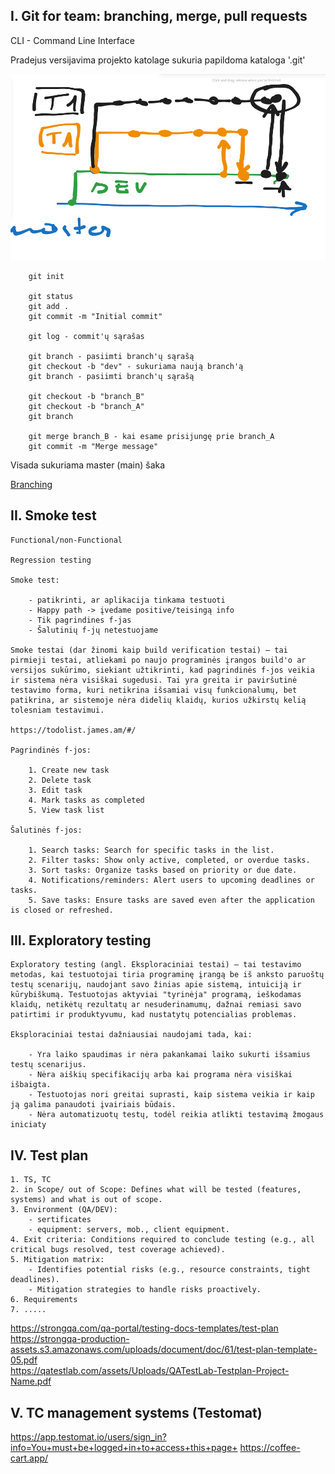 
## I. Git for team: branching, merge, pull requests

CLI - Command Line Interface

Pradejus versijavima projekto katolage sukuria papildoma kataloga '.git'

![Branching](images/git_branching_image.png)

```git
    git init

    git status
    git add .
    git commit -m "Initial commit"

    git log - commit'ų sąrašas

    git branch - pasiimti branch'ų sąrašą
    git checkout -b "dev" - sukuriama naują branch'ą
    git branch - pasiimti branch'ų sąrašą

    git checkout -b "branch_B"
    git checkout -b "branch_A"
    git branch

    git merge branch_B - kai esame prisijungę prie branch_A
    git commit -m "Merge message"

```

Visada sukuriama master (main) šaka

[Branching](https://learngitbranching.js.org/)

## II. Smoke test

    Functional/non-Functional

    Regression testing

    Smoke test:

        - patikrinti, ar aplikacija tinkama testuoti
        - Happy path -> įvedame positive/teisingą info
        - Tik pagrindines f-jas
        - Šalutinių f-jų netestuojame

    Smoke testai (dar žinomi kaip build verification testai) – tai pirmieji testai, atliekami po naujo programinės įrangos build'o ar versijos sukūrimo, siekiant užtikrinti, kad pagrindinės f-jos veikia ir sistema nėra visiškai sugedusi. Tai yra greita ir paviršutinė testavimo forma, kuri netikrina išsamiai visų funkcionalumų, bet patikrina, ar sistemoje nėra didelių klaidų, kurios užkirstų kelią tolesniam testavimui.

    https://todolist.james.am/#/

    Pagrindinės f-jos:

        1. Create new task
        2. Delete task
        3. Edit task
        4. Mark tasks as completed
        5. View task list

    Šalutinės f-jos:

        1. Search tasks: Search for specific tasks in the list.
        2. Filter tasks: Show only active, completed, or overdue tasks.
        3. Sort tasks: Organize tasks based on priority or due date.
        4. Notifications/reminders: Alert users to upcoming deadlines or tasks.
        5. Save tasks: Ensure tasks are saved even after the application is closed or refreshed.


## III. Exploratory testing

    Exploratory testing (angl. Eksploraciniai testai) – tai testavimo metodas, kai testuotojai tiria programinę įrangą be iš anksto paruoštų testų scenarijų, naudojant savo žinias apie sistemą, intuiciją ir kūrybiškumą. Testuotojas aktyviai "tyrinėja" programą, ieškodamas klaidų, netikėtų rezultatų ar nesuderinamumų, dažnai remiasi savo patirtimi ir produktyvumu, kad nustatytų potencialias problemas.

    Eksploraciniai testai dažniausiai naudojami tada, kai:

        - Yra laiko spaudimas ir nėra pakankamai laiko sukurti išsamius testų scenarijus.
        - Nėra aiškių specifikacijų arba kai programa nėra visiškai išbaigta.
        - Testuotojas nori greitai suprasti, kaip sistema veikia ir kaip ją galima panaudoti įvairiais būdais.
        - Nėra automatizuotų testų, todėl reikia atlikti testavimą žmogaus iniciaty

## IV. Test plan

    1. TS, TC
    2. in Scope/ out of Scope: Defines what will be tested (features, systems) and what is out of scope.
    3. Environment (QA/DEV):
        - sertificates
        - equipment: servers, mob., client equipment.
    4. Exit criteria: Conditions required to conclude testing (e.g., all critical bugs resolved, test coverage achieved).
    5. Mitigation matrix:
        - Identifies potential risks (e.g., resource constraints, tight deadlines).
        - Mitigation strategies to handle risks proactively.
    6. Requirements
    7. .....
   
https://strongqa.com/qa-portal/testing-docs-templates/test-plan  
https://strongqa-production-assets.s3.amazonaws.com/uploads/document/doc/61/test-plan-template-05.pdf  
https://qatestlab.com/assets/Uploads/QATestLab-Testplan-Project-Name.pdf  

## V. TC management systems (Testomat)

https://app.testomat.io/users/sign_in?info=You+must+be+logged+in+to+access+this+page+
https://coffee-cart.app/
